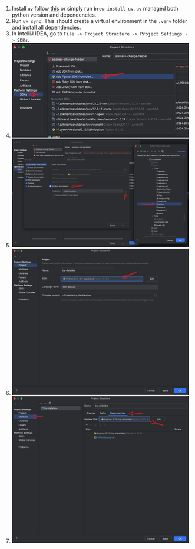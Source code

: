 1. Install `uv` follow [this](https://github.com/astral-sh/uv?tab=readme-ov-file#installation) or simply run `brew install uv`. `uv` managed both python version and dependencies.
2. Run `uv sync`. This should create a virtual environment in the `.venv` folder and install all dependencies.
3. In IntelliJ IDEA, go to `File -> Project Structure -> Project Settings -> SDKs`.
4. ![img.png](img.png)
5. ![img_1.png](img_1.png)
6. ![img_2.png](img_2.png)
7. ![img_3.png](img_3.png)

